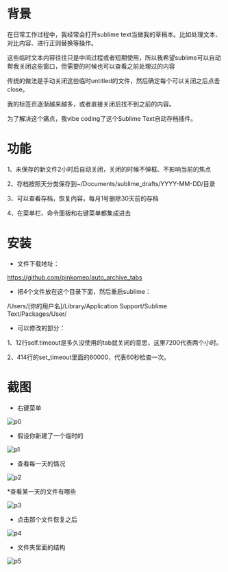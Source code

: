 # 背景

在日常工作过程中，我经常会打开sublime text当做我的草稿本。比如处理文本、对比内容、进行正则替换等操作。

这些临时文本内容往往只是中间过程或者短期使用，所以我希望sublime可以自动帮我关闭这些窗口，但需要的时候也可以查看之前处理过的内容

传统的做法是手动关闭这些临时untitled的文件，然后确定每个可以关闭之后点击close。

我的标签页逐渐越来越多，或者直接关闭后找不到之前的内容。

为了解决这个痛点，我vibe coding了这个Sublime Text自动存档插件。


# 功能

1、未保存的新文件2小时后自动关闭，关闭的时候不弹框、不影响当前的焦点

2、存档按照天分类保存到~/Documents/sublime_drafts/YYYY-MM-DD/目录

3、可以查看存档，恢复内容，每月1号删除30天前的存档

4、在菜单栏、命令面板和右键菜单都集成进去


# 安装

* 文件下载地址：

https://github.com/pinkomeo/auto_archive_tabs

* 把4个文件放在这个目录下面，然后重启sublime：

/Users/[你的用户名]/Library/Application Support/Sublime Text/Packages/User/

* 可以修改的部分：

1、12行self.timeout是多久没使用的tab就关闭的意思，这里7200代表两个小时。

2、414行的set_timeout里面的60000，代表60秒检查一次。


# 截图

* 右键菜单
  
![p0](https://github.com/user-attachments/assets/59430eb8-c209-48ef-9b6c-1006e5520678)

* 假设你新建了一个临时的
  
![p1](https://github.com/user-attachments/assets/000ee709-8e6d-4da5-9016-4581749553e5)

* 查看每一天的情况
  
![p2](https://github.com/user-attachments/assets/892ee694-9305-4181-9c87-8f66923004f2)

*查看某一天的文件有哪些

![p3](https://github.com/user-attachments/assets/ba61dac1-d0c4-4f0f-8723-64be0fb9c598)

* 点击那个文件恢复之后
  
![p4](https://github.com/user-attachments/assets/f06a3171-0d7e-4294-822e-718fc99ea8be)

* 文件夹里面的结构
  
![p5](https://github.com/user-attachments/assets/82091647-f541-4810-a641-4aa37babf85f)






